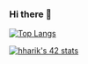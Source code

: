### Hi there 👋

<!--
**hharik/hharik** is a ✨ _special_ ✨ repository because its `README.md` (this file) appears on your GitHub profile.

Here are some ideas to get you started:

- 🔭 I’m currently working on ...
- 🌱 I’m currently learning ...
- 👯 I’m looking to collaborate on ...
- 🤔 I’m looking for help with ...
- 💬 Ask me about ...
- 📫 How to reach me: ...
- 😄 Pronouns: ...
- ⚡ Fun fact: ...
-->


[![Top Langs](https://github-readme-stats.vercel.app/api/top-langs/?username=hharik&layout=compact)](https://github.com/anuraghazra/github-readme-stats)


<a href="https://github.com/JaeSeoKim/badge42"><img src="https://badge42.vercel.app/api/v2/cl45i7f7p015909jtnoh0csvc/stats?cursusId=21&coalitionId=77" alt="hharik's 42 stats" /></a>


